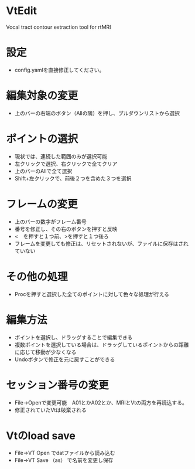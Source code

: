 # VtEdit
Vocal tract contour extraction tool for rtMRI

# 設定
- config.yamlを直接修正してください。

# 編集対象の変更
- 上のバーの右端のボタン（Allの隣）を押し、プルダウンリストから選択

# ポイントの選択
- 現状では、連続した範囲のみが選択可能
- 左クリックで選択、右クリックで全てクリア
- 上のバーのAllで全て選択
- Shift+左クリックで、前後２つを含めた３つを選択

# フレームの変更
- 上のバーの数字がフレーム番号
- 番号を修正し、その右のボタンを押すと反映
- <　を押すと１つ前、>を押すと１つ後ろ
- フレームを変更しても修正は、リセットされないが、ファイルに保存はされていない

# その他の処理
- Procを押すと選択した全てのポイントに対して色々な処理が行える

# 編集方法
- ポイントを選択し、ドラッグすることで編集できる
- 複数ポイントを選択している場合は、ドラッグしているポイントからの距離に応じて移動が少なくなる
- Undoボタンで修正を元に戻すことができる

# セッション番号の変更
- File->Openで変更可能　A01とかA02とか、MRIとVtの両方を再読込する。
- 修正されていたVtは破棄される

# Vtのload save
- File->VT Open でdatファイルから読み込む
- File->VT Save （as） で名前を変更し保存